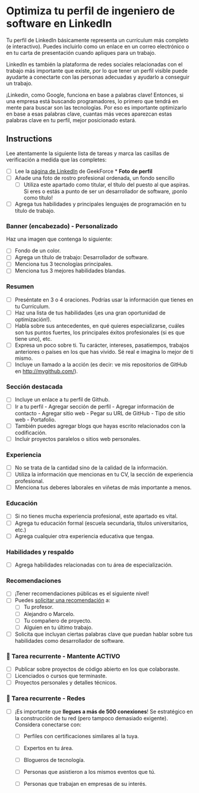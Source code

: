 # Optimiza tu perfil de ingeniero de software en LinkedIn

Tu perfil de LinkedIn básicamente representa un currículum más completo (e interactivo).
Puedes incluirlo como un enlace en un correo electrónico o en tu carta de presentación cuando apliques para un trabajo. 

LinkedIn es también la plataforma de redes sociales relacionadas con el trabajo más importante que existe, por lo que tener un perfil visible puede ayudarte a conectarte con las personas adecuadas y ayudarlo a conseguir un trabajo.

¡Linkedin, como Google, funciona en base a palabras clave! Entonces, si una empresa está buscando programadores, lo primero que tendrá en mente para buscar son las tecnologías. Por eso es importante optimizarlo en base a esas palabras clave, cuantas más veces aparezcan estas palabras clave en tu perfil, mejor posicionado estará.

## Instructions

Lee atentamente la siguiente lista de tareas y marca las casillas de verificación a medida que las completes:

- [ ] Lee la [página de LinkedIn](https://4geeksacademy.notion.site/About-LinkedIn-db2a04efb8f14f43a1c53e410d8d274d) de GeekForce * **Foto de perfil**
- [ ] Añade una foto de rostro profesional ordenada, un fondo sencillo
	- [ ] Utiliza este apartado como titular, el título del puesto al que aspiras. Si eres o estás a punto de ser un desarrollador de software, ¡ponlo como título!
- [ ] Agrega tus habilidades y principales lenguajes de programación en tu título de trabajo.

### Banner (encabezado) - Personalizado

Haz una imagen que contenga lo siguiente:

- [ ] Fondo de un color.
- [ ] Agrega un título de trabajo: Desarrollador de software.
- [ ] Menciona tus 3 tecnologías principales.
- [ ] Menciona tus 3 mejores habilidades blandas.

### Resumen

- [ ] Preséntate en 3 o 4 oraciones. Podrías usar la información que tienes en tu Currículum.
- [ ] Haz una lista de tus habilidades (¡es una gran oportunidad de optimización!).
- [ ] Habla sobre sus antecedentes, en qué quieres especializarse, cuáles son tus puntos fuertes, los principales éxitos profesionales (si es que tiene uno), etc.
- [ ] Expresa un poco sobre ti. Tu carácter, intereses, pasatiempos, trabajos anteriores o países en los que has vivido. Sé real e imagina lo mejor de ti mismo.
- [ ] Incluye un llamado a la acción (es decir: ve mis repositorios de GitHub en http://mygithub.com/).

### Sección destacada

- [ ] Incluye un enlace a tu perfil de Github.
- [ ] Ir a tu perfil - Agregar sección de perfil - Agregar información de contacto - Agregar sitio web - Pegar su URL de GitHub - Tipo de sitio web - Portafolio.
- [ ] También puedes agregar blogs que hayas escrito relacionados con la codificación.
- [ ] Incluir proyectos paralelos o sitios web personales.

### Experiencia

- [ ] No se trata de la cantidad sino de la calidad de la información.
- [ ] Utiliza la información que mencionas en tu CV, la sección de experiencia profesional.
- [ ] Menciona tus deberes laborales en viñetas de más importante a menos.

### Educación

- [ ] Si no tienes mucha experiencia profesional, este apartado es vital.
- [ ] Agrega tu educación formal (escuela secundaria, títulos universitarios, etc.)
- [ ] Agrega cualquier otra experiencia educativa que tengaa.

### Habilidades y respaldo

- [ ] Agrega habilidades relacionadas con tu área de especialización.

### Recomendaciones

- [ ] ¡Tener recomendaciones públicas es el siguiente nivel!
- [ ] Puedes [solicitar una recomendación](https://www.linkedin.com/help/linkedin/answer/a546682/request-a-recommendation?lang=en) a:
	- [ ] Tu profesor.
	- [ ] Alejandro o Marcelo.
	- [ ] Tu compañero de proyecto.
	- [ ] Alguien en tu último trabajo.
- [ ] Solicita que incluyan ciertas palabras clave que puedan hablar sobre tus habilidades como desarrollador de software.

### 🔄 Tarea recurrente - Mantente ACTIVO

- [ ] Publicar sobre proyectos de código abierto en los que colaboraste.
- [ ] Licenciados o cursos que terminaste.
- [ ] Proyectos personales y detalles técnicos.

### 🔄  Tarea recurrente - Redes

- [ ] ¡Es importante que **llegues a más de 500 conexiones**! Se estratégico en la construcción de tu red (pero tampoco demasiado exigente). Considera conectarse con:
	- [ ] Perfiles con certificaciones similares al la tuya.
	- [ ] Expertos en tu área.
	- [ ] Blogueros de tecnología.
	- [ ] Personas que asistieron a los mismos eventos que tú.
	- [ ] Personas que trabajan en empresas de su interés.

